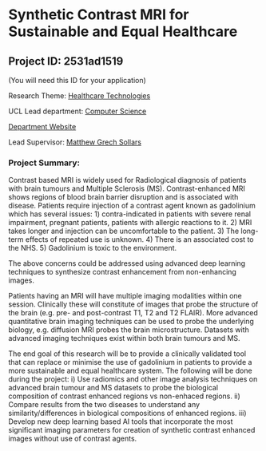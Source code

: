 # Synthetic Contrast MRI for Sustainable and Equal Healthcare

## Project ID: **2531ad1519**
(You will need this ID for your application)

Research Theme: [Healthcare Technologies](../themes/healthcare-technologies.md)

UCL Lead department: [Computer Science](../departments/computer-science.md)

[Department Website](https://www.ucl.ac.uk/computer-science)

Lead Supervisor: [Matthew Grech Sollars](https://profiles.ucl.ac.uk/28287)

### Project Summary:

Contrast based MRI is widely used for Radiological diagnosis of patients with brain tumours and Multiple Sclerosis (MS). Contrast-enhanced MRI shows regions of blood brain barrier disruption and is associated with disease. Patients require injection of a contrast agent known as gadolinium which has several issues: 1) contra-indicated in patients with severe renal impairment, pregnant patients, patients with allergic reactions to it. 2) MRI takes longer and injection can be uncomfortable to the patient. 3) The long-term effects of repeated use is unknown. 4) There is an associated cost to the NHS. 5) Gadolinium is toxic to the environment. 

The above concerns could be addressed using advanced deep learning techniques to synthesize contrast enhancement from non-enhancing images.

Patients having an MRI will have multiple imaging modalities within one session. Clinically these will constitute of images that probe the structure of the brain (e.g. pre- and post-contrast T1, T2 and T2 FLAIR). More advanced quantitative brain imaging techniques can be used to probe the underlying biology, e.g. diffusion MRI probes the brain microstructure. Datasets with advanced imaging techniques exist within both brain tumours and MS. 

The end goal of this research will be to provide a clinically validated tool that can replace or minimise the use of gadolinium in patients to provide a more sustainable and equal healthcare system. The following will be done during the project:
i)	Use radiomics and other image analysis techniques on advanced brain tumour and MS datasets to probe the biological composition of contrast enhanced regions vs non-enhaced regions.
ii)	Compare results from the two diseases to understand any similarity/differences in biological compositions of enhanced regions.
iii)	Develop new deep learning based AI tools that incorporate the most significant imaging parameters for creation of synthetic contrast enhanced images without use of contrast agents.

